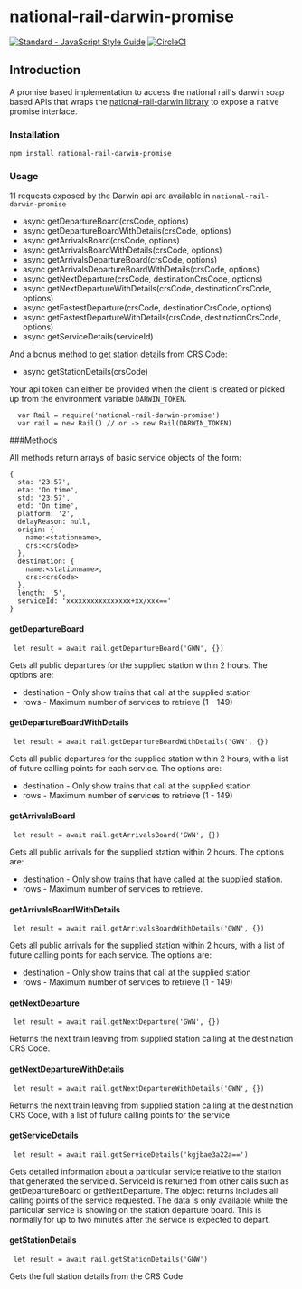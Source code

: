 # national-rail-darwin-promise

[![Standard - JavaScript Style Guide](https://img.shields.io/badge/code%20style-standard-brightgreen.svg)](http://standardjs.com/)
[![CircleCI](https://circleci.com/gh/jamesgawn/national-rail-darwin-promise.svg?style=svg)](https://circleci.com/gh/jamesgawn/national-rail-darwin-promise)

## Introduction

A promise based implementation to access the national rail's darwin soap based APIs that wraps the [national-rail-darwin library](https://github.com/mattsalt/national-rail-darwin) to expose a native promise interface.

### Installation

```
npm install national-rail-darwin-promise
```

### Usage

11 requests exposed by the Darwin api are available in `national-rail-darwin-promise`
* async getDepartureBoard(crsCode, options)
* async getDepartureBoardWithDetails(crsCode, options)
* async getArrivalsBoard(crsCode, options)
* async getArrivalsBoardWithDetails(crsCode, options)
* async getArrivalsDepartureBoard(crsCode, options)
* async getArrivalsDepartureBoardWithDetails(crsCode, options)
* async getNextDeparture(crsCode, destinationCrsCode, options)
* async getNextDepartureWithDetails(crsCode, destinationCrsCode, options)
* async getFastestDeparture(crsCode, destinationCrsCode, options)
* async getFastestDepartureWithDetails(crsCode, destinationCrsCode, options)
* async getServiceDetails(serviceId)

And a bonus method to get station details from CRS Code:
* async getStationDetails(crsCode)

Your api token can either be provided when the client is created or picked up from the environment variable `DARWIN_TOKEN`.

```
  var Rail = require('national-rail-darwin-promise')
  var rail = new Rail() // or -> new Rail(DARWIN_TOKEN)
```

###Methods

All methods return arrays of basic service objects of the form:
```
{
  sta: '23:57',
  eta: 'On time',
  std: '23:57',
  etd: 'On time',
  platform: '2',
  delayReason: null,
  origin: {
    name:<stationname>,
    crs:<crsCode>
  },
  destination: {
    name:<stationname>,
    crs:<crsCode>
  },
  length: '5',
  serviceId: 'xxxxxxxxxxxxxxxx+xx/xxx=='
}
```

#### getDepartureBoard
```
 let result = await rail.getDepartureBoard('GWN', {})
```
Gets all public departures for the supplied station within 2 hours. The options are:

* destination - Only show trains that call at the supplied station
* rows - Maximum number of services to retrieve (1 - 149)

#### getDepartureBoardWithDetails
```
 let result = await rail.getDepartureBoardWithDetails('GWN', {})
```
Gets all public departures for the supplied station within 2 hours, with a list of future calling points for each service. The options are:

* destination - Only show trains that call at the supplied station
* rows - Maximum number of services to retrieve (1 - 149)

#### getArrivalsBoard
```
 let result = await rail.getArrivalsBoard('GWN', {})
```

Gets all public arrivals for the supplied station within 2 hours. The options are:

* destination - Only show trains that have called at the supplied station.
* rows - Maximum number of services to retrieve.

#### getArrivalsBoardWithDetails
```
 let result = await rail.getArrivalsBoardWithDetails('GWN', {})
```
Gets all public arrivals for the supplied station within 2 hours, with a list of future calling points for each service. The options are:

* destination - Only show trains that call at the supplied station
* rows - Maximum number of services to retrieve (1 - 149)

#### getNextDeparture
```
 let result = await rail.getNextDeparture('GWN', {})
```
Returns the next train leaving from supplied station calling at the destination CRS Code.

#### getNextDepartureWithDetails
```
 let result = await rail.getNextDepartureWithDetails('GWN', {})
```
Returns the next train leaving from supplied station calling at the destination CRS Code, with a list of future calling points for the service.

#### getServiceDetails
```
 let result = await rail.getServiceDetails('kgjbae3a22a==')
```

Gets detailed information about a particular service relative to the station that generated the serviceId. ServiceId is returned from other calls such as getDepartureBoard or getNextDeparture. The object returns includes all calling points of the service requested. The data is only available while the particular service is showing on the station departure board. This is normally for up to two minutes after the service is expected to depart.

#### getStationDetails
```
 let result = await rail.getStationDetails('GNW')
```

Gets the full station details from the CRS Code 